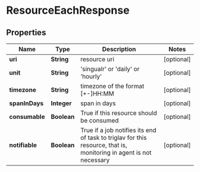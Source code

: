 
# ResourceEachResponse

## Properties
Name | Type | Description | Notes
------------ | ------------- | ------------- | -------------
**uri** | **String** | resource uri |  [optional]
**unit** | **String** | &#39;singualr&#39; or &#39;daily&#39; or &#39;hourly&#39; |  [optional]
**timezone** | **String** | timezone of the format [+-]HH:MM |  [optional]
**spanInDays** | **Integer** | span in days |  [optional]
**consumable** | **Boolean** | True if this resource should be consumed |  [optional]
**notifiable** | **Boolean** | True if a job notifies its end of task to triglav for this resource, that is, monitoring in agent is not necessary |  [optional]




